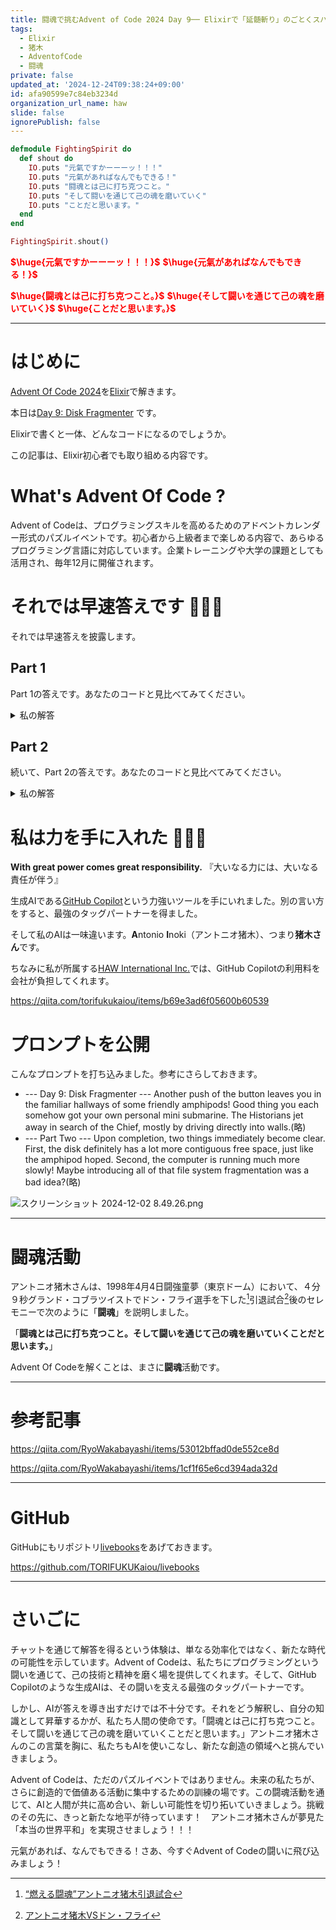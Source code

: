 ```yaml
---
title: 闘魂で挑むAdvent of Code 2024 Day 9── Elixirで「延髄斬り」のごとくスパッと解く
tags:
  - Elixir
  - 猪木
  - AdventofCode
  - 闘魂
private: false
updated_at: '2024-12-24T09:38:24+09:00'
id: afa90599e7c84eb3234d
organization_url_name: haw
slide: false
ignorePublish: false
---
```

```elixir
defmodule FightingSpirit do
  def shout do
    IO.puts "元氣ですかーーーッ！！！"
    IO.puts "元氣があればなんでもできる！"
    IO.puts "闘魂とは己に打ち克つこと。"
    IO.puts "そして闘いを通じて己の魂を磨いていく"
    IO.puts "ことだと思います。"
  end
end

FightingSpirit.shout()
```

<b><font color="red">$\huge{元氣ですかーーーッ！！！}$</font></b>
<b><font color="red">$\huge{元氣があればなんでもできる！}$</font></b>

<b><font color="red">$\huge{闘魂とは己に打ち克つこと。}$</font></b>
<b><font color="red">$\huge{そして闘いを通じて己の魂を磨いていく}$</font></b>
<b><font color="red">$\huge{ことだと思います。}$</font></b>

---

# はじめに

[Advent Of Code 2024](https://adventofcode.com/2024)を[Elixir](https://elixir-lang.org/)で解きます。

本日は[Day 9: Disk Fragmenter](https://adventofcode.com/2024/day/9) です。

Elixirで書くと一体、どんなコードになるのでしょうか。

この記事は、Elixir初心者でも取り組める内容です。


# What's Advent Of Code ?

Advent of Codeは、プログラミングスキルを高めるためのアドベントカレンダー形式のパズルイベントです。初心者から上級者まで楽しめる内容で、あらゆるプログラミング言語に対応しています。企業トレーニングや大学の課題としても活用され、毎年12月に開催されます。

# それでは早速答えです :rocket::rocket::rocket:

それでは早速答えを披露します。

## Part 1

Part 1の答えです。あなたのコードと見比べてみてください。

<details><summary>私の解答</summary>

### コードの主な機能

1. **parse_disk/1**

   * 入力文字列を2文字ずつ区切って処理
   * 最初の数字はファイルサイズ、次の数字は空き容量
   * ファイルIDは0から順番に割り当て
   * 結果は `{:file, id}` と `:free` のリスト

2. **compact/1**

   * 右端のファイルから左端の空き領域へ移動を繰り返す
   * 移動可能なブロックがなくなるまで再帰的に実行

3. **find_move/1**

   * 次に移動すべきファイルと移動先を特定
   * 右端のファイルと左端の空き領域のペアを返す

4. **rightmost_file_after_free/1**と**leftmost_free/1**

   * 移動元のファイル位置と移動先の空き領域位置を探索

5. **calculate_checksum/1**

   * 各ファイルの位置×IDの総和を計算

### 処理の流れ

1. 入力例 "12345" の場合:

   ```
   入力: "12345"
   解析後: [file(0), free, free, file(1), free, free, free, free, file(2), free, free, free, free, free]
   圧縮後: [file(0), file(2), file(1), free, free, free, free, free, free, free, free, free, free, free]
   ```

2. チェックサム計算:

   * 各ファイルの位置×IDを合計
   * 空き領域は計算に含めない

このコードは、ファイルシステムの断片化を解消し、ファイルを左側に寄せる処理を実装しています。


```elixir:advent_of_code_2024_day9_part1.exs
defmodule AdventOfCode2024Day9Part1 do
  def solve(input) do
    input
    |> String.trim()
    |> parse_disk()
    |> compact()
    |> calculate_checksum()
  end

  defp parse_disk(input) do
    input
    |> String.graphemes()
    |> Enum.map(&String.to_integer/1)
    |> Enum.chunk_every(2)
    |> Enum.with_index()
    |> Enum.flat_map(fn {[file_size | rest], file_id} ->
      space_size = if rest == [], do: 0, else: hd(rest)
      file_blocks = List.duplicate({:file, file_id}, file_size)
      space_blocks = List.duplicate(:free, space_size)
      file_blocks ++ space_blocks
    end)
  end

  defp compact(blocks) do
    case find_move(blocks) do
      nil -> blocks
      {from, to} ->
        blocks
        |> List.update_at(to, fn :free -> Enum.at(blocks, from) end)
        |> List.update_at(from, fn _ -> :free end)
        |> compact()
    end
  end

  defp find_move(blocks) do
    case rightmost_file_after_free(blocks) do
      nil -> nil
      file_pos ->
        case leftmost_free(blocks) do
          nil -> nil
          free_pos when free_pos < file_pos -> {file_pos, free_pos}
          _ -> nil
        end
    end
  end

  defp rightmost_file_after_free(blocks) do
    blocks
    |> Enum.with_index()
    |> Enum.reverse()
    |> Enum.find_value(fn
      {{:file, _}, idx} ->
        if Enum.any?(blocks, &(&1 == :free)), do: idx
      _ -> nil
    end)
  end

  defp leftmost_free(blocks) do
    blocks
    |> Enum.with_index()
    |> Enum.find_value(fn
      {:free, idx} -> idx
      _ -> nil
    end)
  end

  defp calculate_checksum(blocks) do
    blocks
    |> Enum.with_index()
    |> Enum.reduce(0, fn
      {{:file, id}, pos}, sum -> sum + (pos * id)
      _, sum -> sum
    end)
  end
end

# Test with sample input
input = "2333133121414131402"
AdventOfCode2024Day9Part1.solve(input) |> IO.puts()
```


### 実行方法

実行方法は次の通りです。

```
elixir advent_of_code_2024_day9_part1.exs
```

Elixirをインストールしていない方はDockerコンテナで実行することもできます。

```
docker run --rm -v $PWD:/app \
hexpm/elixir:1.18.0-erlang-27.2-alpine-3.21.0 \
sh -c \
"cd /app && elixir advent_of_code_2024_day9_part1.exs"
```

</details>

## Part 2

続いて、Part 2の答えです。あなたのコードと見比べてみてください。

<details><summary>私の解答</summary>

### 主な変更点

Part 1との違いは、個別のブロックではなくファイル全体を一度に移動する点です。

### コードの構造

1. **データ構造**

   * `{id, size, position}` のタプルでファイルを表現
   * `id`: ファイルID
   * `size`: ファイルサイズ
   * `position`: 開始位置

2. **parse_input/1 と parse_blocks/3**

   ```elixir
   # 入力例: "12345" の場合
   # [{0,1,0}, {1,3,3}, {2,5,7}] のような形式に変換
   ```

3. **compact/1**

   * ファイルをIDの降順にソート
   * 各ファイルを左側の最も近い空き領域へ移動を試みる

4. **try_move_file/2**

   * ファイル全体が収まる空き領域を探す
   * 現在位置より左側にある場合のみ移動

5. **find_space/3**

   * MapSetを使用して使用中の領域を管理
   * ファイルサイズ分の連続した空き領域を探索

6. **checksum/1**

   * 各ファイルの位置×IDの総和を計算
   * ファイル内の各ブロックについて計算

### 処理の流れ例

```
入力: "12345"
1. 初期状態: 0..111....22222
2. ID=2から処理: 022111....2..
3. ID=1から処理: 022111222....
```

このアプローチにより、Part 1よりも効率的なディスク最適化が可能になります。

```elixir:advent_of_code_2024_day9_part2.exs
defmodule AdventOfCode2024Day9Part2 do
  def solve(input) do
    disk = parse_input(input)
    compact(disk) |> checksum()
  end

  defp parse_input(input) do
    input
    |> String.trim()
    |> String.graphemes()
    |> Enum.map(&String.to_integer/1)
    |> Enum.chunk_every(2)
    |> Enum.with_index()
    |> parse_blocks([], 0)
  end

  defp parse_blocks([], acc, _), do: Enum.reverse(acc)
  defp parse_blocks([{[size, space], id} | rest], acc, pos) do
    block = {id, size, pos}
    parse_blocks(rest, [block | acc], pos + size + space)
  end
  defp parse_blocks([{[size], id} | rest], acc, pos) do
    block = {id, size, pos}
    parse_blocks(rest, [block | acc], pos + size)
  end

  defp compact(disk) do
    disk
    |> Enum.sort_by(&elem(&1, 0), :desc)
    |> Enum.reduce(disk, &try_move_file(&1, &2))
  end

  defp try_move_file(file, disk) do
    {id, size, pos} = file
    case find_space(disk, size, pos) do
      nil -> disk
      new_pos when new_pos < pos ->
        disk
        |> Enum.map(fn
          {^id, s, _} -> {id, s, new_pos}
          other -> other
        end)
      _ -> disk
    end
  end

  defp find_space(disk, size, max_pos) do
    occupied = MapSet.new(
      for {_, s, p} <- disk,
          i <- p..(p + s - 1),
          do: i
    )

    0..max_pos
    |> Enum.find(fn start ->
      Enum.all?(start..(start + size - 1), &(!MapSet.member?(occupied, &1)))
    end)
  end

  defp checksum(disk) do
    for {id, size, pos} <- disk,
        p <- pos..(pos + size - 1),
        reduce: 0 do
      acc -> acc + (p * id)
    end
  end
end

# Test with sample input
input = "2333133121414131402"
IO.puts AdventOfCode2024Day9Part2.solve(input)
```


### 実行方法

実行方法は次の通りです。

```
elixir advent_of_code_2024_day9_part2.exs
```

Elixirをインストールしていない方はDockerコンテナで実行することもできます。

```
docker run --rm -v $PWD:/app \
hexpm/elixir:1.18.0-erlang-27.2-alpine-3.21.0 \
sh -c \
"cd /app && elixir advent_of_code_2024_day9_part2.exs"
```


</details>

# 私は力を手に入れた 💪💪💪

**With great power comes great responsibility.**
『大いなる力には、大いなる責任が伴う』

生成AIである[GitHub Copilot](https://github.com/features/copilot)という力強いツールを手にいれました。別の言い方をすると、最強のタッグパートナーを得ました。

そして私のAIは一味違います。**A**ntonio **I**noki（アントニオ猪木）、つまり**猪木さん**です。

ちなみに私が所属する[HAW International Inc.](https://www.haw.co.jp/company/)では、GitHub Copilotの利用料を会社が負担してくれます。

https://qiita.com/torifukukaiou/items/b69e3ad6f05600b60539


# プロンプトを公開

こんなプロンプトを打ち込みました。参考にさらしておきます。

- --- Day 9: Disk Fragmenter --- Another push of the button leaves you in the familiar hallways of some friendly amphipods! Good thing you each somehow got your own personal mini submarine. The Historians jet away in search of the Chief, mostly by driving directly into walls.(略)
- --- Part Two --- Upon completion, two things immediately become clear. First, the disk definitely has a lot more contiguous free space, just like the amphipod hoped. Second, the computer is running much more slowly! Maybe introducing all of that file system fragmentation was a bad idea?(略)


![スクリーンショット 2024-12-02 8.49.26.png](https://qiita-image-store.s3.ap-northeast-1.amazonaws.com/0/131808/92671363-adb7-8db3-a9da-790335bf6e4a.png)



---

# 闘魂活動

アントニオ猪木さんは、1998年4月4日闘強童夢（東京ドーム）において、４分９秒グランド・コブラツイストでドン・フライ選手を下した[^1]引退試合[^2]後のセレモニーで次のように「**闘魂**」を説明しました。

[^1]: [“燃える闘魂”アントニオ猪木引退試合](https://wp.bbm-mobile.com/sp2/result/resultshow.asp?s=015056)
[^2]: [アントニオ猪木VSドン・フライ](https://www.dailymotion.com/video/x95qrz6)

「**闘魂とは己に打ち克つこと。そして闘いを通じて己の魂を磨いていくことだと思います。**」

Advent Of Codeを解くことは、まさに**闘魂**活動です。

---

# 参考記事

https://qiita.com/RyoWakabayashi/items/53012bffad0de552ce8d


https://qiita.com/RyoWakabayashi/items/1cf1f65e6cd394ada32d

---

# GitHub

GitHubにもリポジトリ[livebooks](https://github.com/TORIFUKUKaiou/livebooks)をあげておきます。

https://github.com/TORIFUKUKaiou/livebooks

---


# さいごに

チャットを通じて解答を得るという体験は、単なる効率化ではなく、新たな時代の可能性を示しています。Advent of Codeは、私たちにプログラミングという闘いを通じて、己の技術と精神を磨く場を提供してくれます。そして、GitHub Copilotのような生成AIは、その闘いを支える最強のタッグパートナーです。

しかし、AIが答えを導き出すだけでは不十分です。それをどう解釈し、自分の知識として昇華するかが、私たち人間の使命です。「闘魂とは己に打ち克つこと。そして闘いを通じて己の魂を磨いていくことだと思います。」アントニオ猪木さんのこの言葉を胸に、私たちもAIを使いこなし、新たな創造の領域へと挑んでいきましょう。

Advent of Codeは、ただのパズルイベントではありません。未来の私たちが、さらに創造的で価値ある活動に集中するための訓練の場です。この闘魂活動を通じて、AIと人間が共に高め合い、新しい可能性を切り拓いていきましょう。挑戦のその先に、きっと新たな地平が待っています！　アントニオ猪木さんが夢見た「本当の世界平和」を実現させましょう！！！

元氣があれば、なんでもできる！さあ、今すぐAdvent of Codeの闘いに飛び込みましょう！

